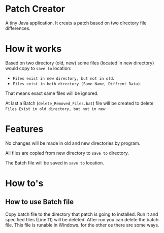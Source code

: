 # Patch Creator
A tiny Java application. It creats a patch based on two directory file differences.

# How it works
Based on two directory (old, new) some files (located in new directory) would copy to `save to` location:
* `Files exist in new directory, but not in old`.
* `Files exist in both directory (Same Name, Diffrent Data)`.

That means exact same files will be ignored.

At last a Batch (`delete_Removed_Files.bat`) file will be created to delete `Files Exist in old directory, but not in new`.

# Features
No changes will be made in old and new directories by program.

All files are copied from new directory to `save to` directory.

The Batch file will be saved in `save to` location.

# How to's

## How to use Batch file
Copy batch file to the directory that patch is going to installed. Run it and specified files (Line 11) will be deleted. After run you can delete the batch file.
This file is runable in Windows. for the other os there are some ways.
